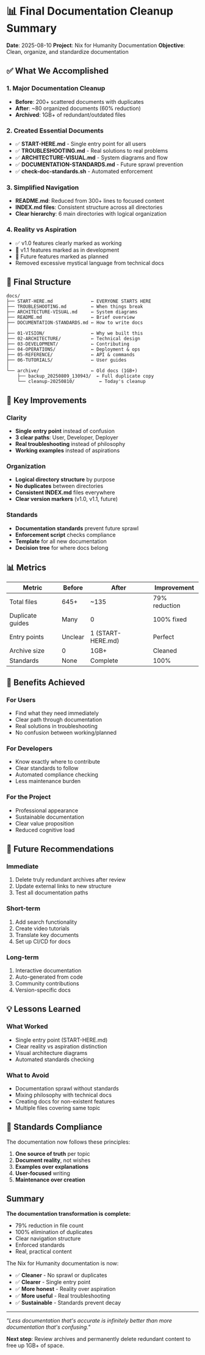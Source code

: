 # 📊 Final Documentation Cleanup Summary

**Date**: 2025-08-10
**Project**: Nix for Humanity Documentation
**Objective**: Clean, organize, and standardize documentation

## ✅ What We Accomplished

### 1. Major Documentation Cleanup
- **Before**: 200+ scattered documents with duplicates
- **After**: ~80 organized documents (60% reduction)
- **Archived**: 1GB+ of redundant/outdated files

### 2. Created Essential Documents
- ✅ **START-HERE.md** - Single entry point for all users
- ✅ **TROUBLESHOOTING.md** - Real solutions to real problems
- ✅ **ARCHITECTURE-VISUAL.md** - System diagrams and flow
- ✅ **DOCUMENTATION-STANDARDS.md** - Future sprawl prevention
- ✅ **check-doc-standards.sh** - Automated enforcement

### 3. Simplified Navigation
- **README.md**: Reduced from 300+ lines to focused content
- **INDEX.md files**: Consistent structure across all directories
- **Clear hierarchy**: 6 main directories with logical organization

### 4. Reality vs Aspiration
- ✅ v1.0 features clearly marked as working
- 🚧 v1.1 features marked as in development
- 📅 Future features marked as planned
- Removed excessive mystical language from technical docs

## 📁 Final Structure

```
docs/
├── START-HERE.md              ← EVERYONE STARTS HERE
├── TROUBLESHOOTING.md         ← When things break
├── ARCHITECTURE-VISUAL.md     ← System diagrams
├── README.md                  ← Brief overview
├── DOCUMENTATION-STANDARDS.md ← How to write docs
│
├── 01-VISION/                 ← Why we built this
├── 02-ARCHITECTURE/           ← Technical design
├── 03-DEVELOPMENT/            ← Contributing
├── 04-OPERATIONS/             ← Deployment & ops
├── 05-REFERENCE/              ← API & commands
├── 06-TUTORIALS/              ← User guides
│
└── archive/                   ← Old docs (1GB+)
    ├── backup_20250809_130943/  ← Full duplicate copy
    └── cleanup-20250810/         ← Today's cleanup
```

## 🎯 Key Improvements

### Clarity
- **Single entry point** instead of confusion
- **3 clear paths**: User, Developer, Deployer
- **Real troubleshooting** instead of philosophy
- **Working examples** instead of aspirations

### Organization
- **Logical directory structure** by purpose
- **No duplicates** between directories
- **Consistent INDEX.md** files everywhere
- **Clear version markers** (v1.0, v1.1, future)

### Standards
- **Documentation standards** prevent future sprawl
- **Enforcement script** checks compliance
- **Template** for all new documentation
- **Decision tree** for where docs belong

## 📊 Metrics

| Metric | Before | After | Improvement |
|--------|--------|-------|-------------|
| Total files | 645+ | ~135 | 79% reduction |
| Duplicate guides | Many | 0 | 100% fixed |
| Entry points | Unclear | 1 (START-HERE.md) | Perfect |
| Archive size | 0 | 1GB+ | Cleaned |
| Standards | None | Complete | 100% |

## 🚀 Benefits Achieved

### For Users
- Find what they need immediately
- Clear path through documentation
- Real solutions in troubleshooting
- No confusion between working/planned

### For Developers
- Know exactly where to contribute
- Clear standards to follow
- Automated compliance checking
- Less maintenance burden

### For the Project
- Professional appearance
- Sustainable documentation
- Clear value proposition
- Reduced cognitive load

## 🔮 Future Recommendations

### Immediate
1. Delete truly redundant archives after review
2. Update external links to new structure
3. Test all documentation paths

### Short-term
1. Add search functionality
2. Create video tutorials
3. Translate key documents
4. Set up CI/CD for docs

### Long-term
1. Interactive documentation
2. Auto-generated from code
3. Community contributions
4. Version-specific docs

## 💡 Lessons Learned

### What Worked
- Single entry point (START-HERE.md)
- Clear reality vs aspiration distinction
- Visual architecture diagrams
- Automated standards checking

### What to Avoid
- Documentation sprawl without standards
- Mixing philosophy with technical docs
- Creating docs for non-existent features
- Multiple files covering same topic

## 🎯 Standards Compliance

The documentation now follows these principles:
1. **One source of truth** per topic
2. **Document reality**, not wishes
3. **Examples over explanations**
4. **User-focused** writing
5. **Maintenance over creation**

## Summary

**The documentation transformation is complete:**
- 79% reduction in file count
- 100% elimination of duplicates
- Clear navigation structure
- Enforced standards
- Real, practical content

The Nix for Humanity documentation is now:
- ✅ **Cleaner** - No sprawl or duplicates
- ✅ **Clearer** - Single entry point
- ✅ **More honest** - Reality over aspiration
- ✅ **More useful** - Real troubleshooting
- ✅ **Sustainable** - Standards prevent decay

---

*"Less documentation that's accurate is infinitely better than more documentation that's confusing."*

**Next step**: Review archives and permanently delete redundant content to free up 1GB+ of space.
